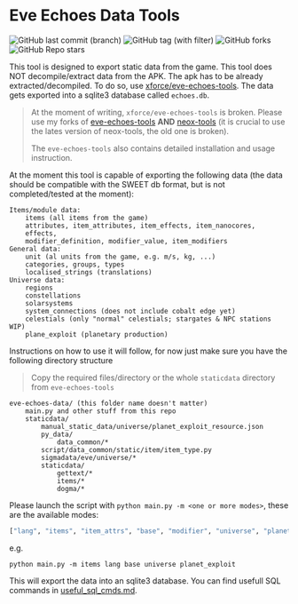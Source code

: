 # Eve Echoes Data Tools

![GitHub last commit (branch)](https://img.shields.io/github/last-commit/Blaumeise03/eve-echoes-data/master)
![GitHub tag (with filter)](https://img.shields.io/github/v/tag/Blaumeise03/eve-echoes-data?label=latest)
![GitHub forks](https://img.shields.io/github/forks/Blaumeise03/eve-echoes-data)
![GitHub Repo stars](https://img.shields.io/github/stars/Blaumeise03/eve-echoes-data)

This tool is designed to export static data from the game. This tool does NOT decompile/extract data from the APK. The
apk has to be already extracted/decompiled. To do so, use [xforce/eve-echoes-tools](https://github.com/xforce/eve-echoes-tools).
The data gets exported into a sqlite3 database called `echoes.db`.

> At the moment of writing, `xforce/eve-echoes-tools` is broken. Please use my forks of [eve-echoes-tools](https://github.com/blaumeis03/eve-echoes-tools)
> **AND** [neox-tools](https://github.com/blaumeis03/neox-tools) (it is crucial to use the lates version of neox-tools, the old one is broken).
>
> The `eve-echoes-tools` also contains detailed installation and usage instruction.

At the moment this tool is capable of exporting the following data (the data should be compatible with the SWEET db
format, but is not completed/tested at the moment):
```
Items/module data:
    items (all items from the game)
    attributes, item_attributes, item_effects, item_nanocores, 
    effects,
    modifier_definition, modifier_value, item_modifiers
General data:
    unit (al units from the game, e.g. m/s, kg, ...)
    categories, groups, types
    localised_strings (translations)
Universe data:
    regions
    constellations
    solarsystems
    system_connections (does not include cobalt edge yet)
    celestials (only "normal" celestials; stargates & NPC stations WIP)
    plane_exploit (planetary production)
```

Instructions on how to use it will follow, for now just make sure you have the following directory structure
> Copy the required files/directory or the whole `staticdata` directory from `eve-echoes-tools`
```
eve-echoes-data/ (this folder name doesn't matter)
    main.py and other stuff from this repo
    staticdata/
        manual_static_data/universe/planet_exploit_resource.json
        py_data/
            data_common/*
        script/data_common/static/item/item_type.py
        sigmadata/eve/universe/*
        staticdata/
            gettext/*
            items/*
            dogma/*
```
Please launch the script with `python main.py -m <one or more modes>`, these are the available modes:
```python
["lang", "items", "item_attrs", "base", "modifier", "universe", "planet_exploit"]
```
e.g.
```shell
python main.py -m items lang base universe planet_exploit
```
This will export the data into an sqlite3 database.
You can find usefull SQL commands in [useful_sql_cmds.md](useful_sql_cmds.md).

